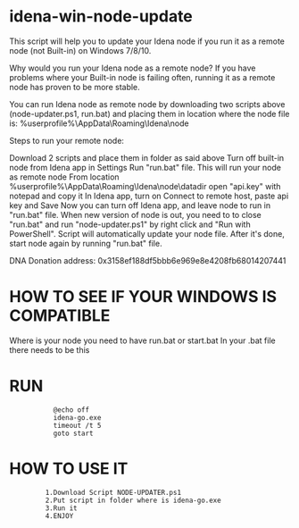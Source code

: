# idena-win-node-update
This script will help you to update your Idena node if you run it as a remote node (not Built-in) on Windows 7/8/10.

Why would you run your Idena node as a remote node? If you have problems where your Built-in node is failing often, running it as a remote node has proven to be more stable.

You can run Idena node as remote node by downloading two scripts above (node-updater.ps1, run.bat) and placing them in location where the node file is: %userprofile%\AppData\Roaming\Idena\node

Steps to run your remote node:

Download 2 scripts and place them in folder as said above
Turn off built-in node from Idena app in Settings
Run "run.bat" file. This will run your node as remote node
From location %userprofile%\AppData\Roaming\Idena\node\datadir open "api.key" with notepad and copy it
In Idena app, turn on Connect to remote host, paste api key and Save
Now you can turn off Idena app, and leave node to run in "run.bat" file. When new version of node is out, you need to to close "run.bat" and run "node-updater.ps1" by right click and "Run with PowerShell". Script will automatically update your node file. After it's done, start node again by running "run.bat" file.

DNA Donation address: 0x3158ef188df5bbb6e969e8e4208fb68014207441
# HOW TO SEE IF YOUR WINDOWS IS COMPATIBLE
Where is your node you need to have run.bat or start.bat
In your .bat file there needs to be this               
# RUN               
               
               @echo off
               idena-go.exe
               timeout /t 5
               goto start

                                   



# HOW TO USE IT
             1.Download Script NODE-UPDATER.ps1
             2.Put script in folder where is idena-go.exe
             3.Run it
             4.ENJOY

